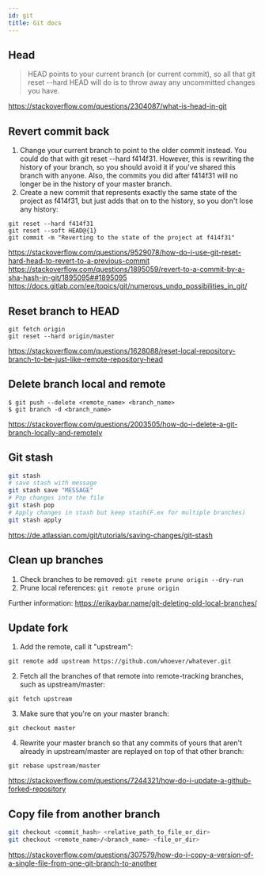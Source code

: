 ```yaml
---
id: git
title: Git docs
---
```


## Head

> HEAD points to your current branch (or current commit), so all that git reset --hard HEAD will do is to throw away any uncommitted changes you have.

<https://stackoverflow.com/questions/2304087/what-is-head-in-git>

## Revert commit back

1. Change your current branch to point to the older commit instead. You could do that with git reset --hard f414f31. However, this is rewriting the history of your branch, so you should avoid it if you've shared this branch with anyone. Also, the commits you did after f414f31 will no longer be in the history of your master branch.
2. Create a new commit that represents exactly the same state of the project as f414f31, but just adds that on to the history, so you don't lose any history:

```
git reset --hard f414f31
git reset --soft HEAD@{1}
git commit -m "Reverting to the state of the project at f414f31"
```

<https://stackoverflow.com/questions/9529078/how-do-i-use-git-reset-hard-head-to-revert-to-a-previous-commit>
<https://stackoverflow.com/questions/1895059/revert-to-a-commit-by-a-sha-hash-in-git/1895095##1895095>
<https://docs.gitlab.com/ee/topics/git/numerous_undo_possibilities_in_git/>

## Reset branch to HEAD

```
git fetch origin
git reset --hard origin/master
```

<https://stackoverflow.com/questions/1628088/reset-local-repository-branch-to-be-just-like-remote-repository-head>

## Delete branch local and remote

```
$ git push --delete <remote_name> <branch_name>
$ git branch -d <branch_name>
```

<https://stackoverflow.com/questions/2003505/how-do-i-delete-a-git-branch-locally-and-remotely>

## Git stash

```bash
git stash
# save stash with message
git stash save "MESSAGE"
# Pop changes into the file
git stash pop
# Apply changes in stash but keep stash(F.ex for multiple branches)
git stash apply
```

<https://de.atlassian.com/git/tutorials/saving-changes/git-stash>

## Clean up branches

1. Check branches to be removed: `git remote prune origin --dry-run`
2. Prune local references: `git remote prune origin`

Further information: <https://erikaybar.name/git-deleting-old-local-branches/>

## Update fork

1. Add the remote, call it "upstream":

`git remote add upstream https://github.com/whoever/whatever.git`

2.  Fetch all the branches of that remote into remote-tracking branches, such as upstream/master:

`git fetch upstream`

3. Make sure that you're on your master branch:

`git checkout master`

4. Rewrite your master branch so that any commits of yours that aren't already in upstream/master are replayed on top of that other branch:

`git rebase upstream/master`

<https://stackoverflow.com/questions/7244321/how-do-i-update-a-github-forked-repository>

## Copy file from another branch

```bash
git checkout <commit_hash> <relative_path_to_file_or_dir>
git checkout <remote_name>/<branch_name> <file_or_dir>
```
<https://stackoverflow.com/questions/307579/how-do-i-copy-a-version-of-a-single-file-from-one-git-branch-to-another>
